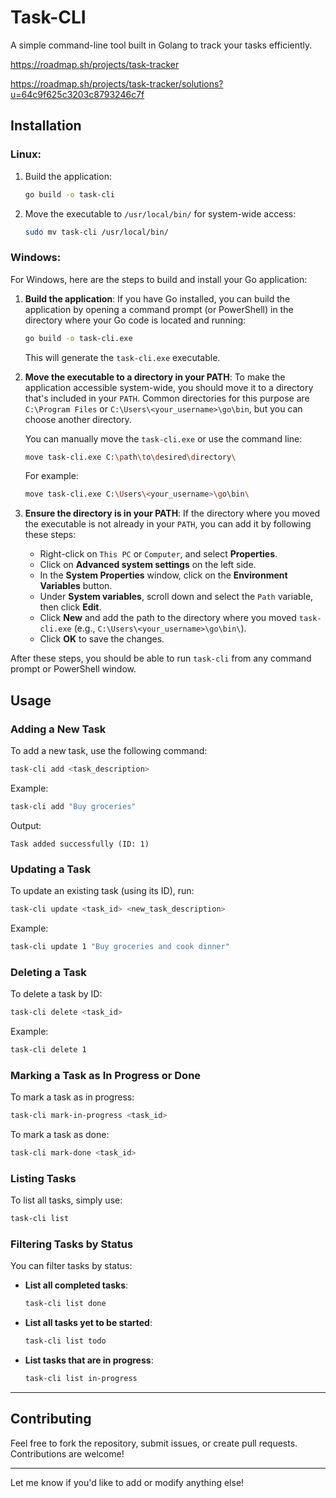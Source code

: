 # Task-CLI

A simple command-line tool built in Golang to track your tasks efficiently. 

https://roadmap.sh/projects/task-tracker

https://roadmap.sh/projects/task-tracker/solutions?u=64c9f625c3203c8793246c7f

## Installation

### Linux:

1. Build the application:
   ```bash
   go build -o task-cli
   ```
2. Move the executable to `/usr/local/bin/` for system-wide access:
   ```bash
   sudo mv task-cli /usr/local/bin/
   ```

### Windows:

For Windows, here are the steps to build and install your Go application:

1. **Build the application**:
   If you have Go installed, you can build the application by opening a command prompt (or PowerShell) in the directory where your Go code is located and running:

   ```bash
   go build -o task-cli.exe
   ```

   This will generate the `task-cli.exe` executable.

2. **Move the executable to a directory in your PATH**:
   To make the application accessible system-wide, you should move it to a directory that's included in your `PATH`. Common directories for this purpose are `C:\Program Files` or `C:\Users\<your_username>\go\bin`, but you can choose another directory.

   You can manually move the `task-cli.exe` or use the command line:

   ```bash
   move task-cli.exe C:\path\to\desired\directory\
   ```

   For example:

   ```bash
   move task-cli.exe C:\Users\<your_username>\go\bin\
   ```

3. **Ensure the directory is in your PATH**:
   If the directory where you moved the executable is not already in your `PATH`, you can add it by following these steps:
   - Right-click on `This PC` or `Computer`, and select **Properties**.
   - Click on **Advanced system settings** on the left side.
   - In the **System Properties** window, click on the **Environment Variables** button.
   - Under **System variables**, scroll down and select the `Path` variable, then click **Edit**.
   - Click **New** and add the path to the directory where you moved `task-cli.exe` (e.g., `C:\Users\<your_username>\go\bin\`).
   - Click **OK** to save the changes.

After these steps, you should be able to run `task-cli` from any command prompt or PowerShell window.

## Usage

### Adding a New Task

To add a new task, use the following command:

```bash
task-cli add <task_description>
```

Example:

```bash
task-cli add "Buy groceries"
```

Output:

```
Task added successfully (ID: 1)
```

### Updating a Task

To update an existing task (using its ID), run:

```bash
task-cli update <task_id> <new_task_description>
```

Example:

```bash
task-cli update 1 "Buy groceries and cook dinner"
```

### Deleting a Task

To delete a task by ID:

```bash
task-cli delete <task_id>
```

Example:

```bash
task-cli delete 1
```

### Marking a Task as In Progress or Done

To mark a task as in progress:

```bash
task-cli mark-in-progress <task_id>
```

To mark a task as done:

```bash
task-cli mark-done <task_id>
```

### Listing Tasks

To list all tasks, simply use:

```bash
task-cli list
```

### Filtering Tasks by Status

You can filter tasks by status:

- **List all completed tasks**:

  ```bash
  task-cli list done
  ```

- **List all tasks yet to be started**:

  ```bash
  task-cli list todo
  ```

- **List tasks that are in progress**:
  ```bash
  task-cli list in-progress
  ```

---

## Contributing

Feel free to fork the repository, submit issues, or create pull requests. Contributions are welcome!

---

Let me know if you'd like to add or modify anything else!
